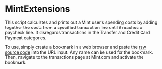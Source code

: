 # MintExtensions

This script calculates and prints out a Mint user's spending costs by adding together the costs from a specified transaction line until it reaches a paycheck line. It disregards transactions in the Transfer and Credit Card Payment categories.

To use, simply create a bookmark in a web browser and paste the [raw source code](https://raw.githubusercontent.com/mazleo/MintExtensions/master/bookmarklet/MintExtensions.js) into the URL input. Any name can be used for the bookmark. Then, navigate to the transactions page at Mint.com and activate the bookmark.